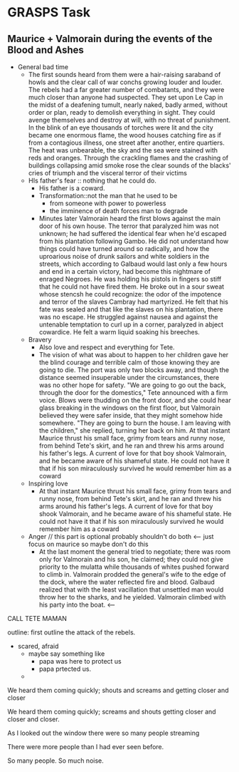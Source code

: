 <script type="text/javascript" async src="https://cdnjs.cloudflare.com/ajax/libs/mathjax/2.7.5/MathJax.js?config=TeX-MML-AM_CHTML"></script>
# GRASPS Task

## Maurice + Valmorain during the events of the Blood and Ashes


 - General bad time
	 - The first sounds heard from them were a hair-raising saraband of howls and the clear call of war conchs growing louder and louder. The rebels had a far greater number of combatants, and they were much closer than anyone had suspected. They set upon Le Cap in the midst of a deafening tumult, nearly naked, badly armed, without order or plan, ready to demolish everything in sight. They could avenge themselves and destroy at will, with no threat of punishment. In the blink of an eye thousands of torches were lit and the city became one enormous flame, the wood houses catching fire as if from a contagious illness, one street after another, entire quartiers. The heat was unbearable, the sky and the sea were stained with reds and oranges. Through the crackling flames and the crashing of buildings collapsing amid smoke rose the clear sounds of the blacks' cries of triumph and the visceral terror of their victims
	- HIs father's fear :: nothing that he could do. 
		- His father is a coward. 
		- Transformation::not the man that he used to be
			- from someone with power to powerless
			- the imminence of death forces man to degrade
		- Minutes later Valmorain heard the first blows against the main door of his own house. The terror that paralyzed him was not unknown; he had suffered the identical fear when he'd escaped from his plantation following Gambo. He did not understand how things could have turned around so radically, and how the uproarious noise of drunk sailors and white soldiers in the streets, which according to Galbaud would last only a few hours and end in a certain victory, had become this nightmare of enraged Negroes. He was holding his pistols in fingers so stiff that he could not have fired them. He broke out in a sour sweat whose stencsh he could recognize: the odor of the impotence and terror of the slaves Cambray had martyrized. He felt that his fate was sealed and that like the slaves on his plantation, there was no escape. He struggled against nausea and against the untenable temptation to curl up in a corner, paralyzed in abject cowardice. He felt a warm liquid soaking his breeches.
	- Bravery
		- Also love and respect and everything for Tete. 
		-  The vision of what was about to happen to her children gave her the blind courage and terrible calm of those knowing they are going to die. The port was only two blocks away, and though the distance seemed insuperable under the circumstances, there was no other hope for safety. "We are going to go out the back, through the door for the domestics," Tete announced with a firm voice. Blows were thudding on the front door, and she could hear glass breaking in the windows on the first floor, but Valmorain believed they were safer inside, that they might somehow hide somewhere. "They are going to burn the house. I am leaving with the children," she replied, turning her back on him. At that instant Maurice thrust his small face, grimy from tears and runny nose, from behind Tete's skirt, and he ran and threw his arms around his father's legs. A current of love for that boy shook Valmorain, and he became aware of his shameful state. He could not have it that if his son miraculously survived he would remember him as a coward
	- Inspiring love
		- At that instant Maurice thrust his small face, grimy from tears and runny nose, from behind Tete's skirt, and he ran and threw his arms around his father's legs. A current of love for that boy shook Valmorain, and he became aware of his shameful state. He could not have it that if his son miraculously survived he would remember him as a coward
	- Anger // this part is optional probably shouldn't do both <-- just focus on maurice so maybe don't do this
		- At the last moment the general tried to negotiate; there was room only for Valmorain and his son, he claimed; they could not give priority to the mulatta while thousands of whites pushed forward to climb in. Valmorain prodded the general's wife to the edge of the dock, where the water reflected fire and blood. Galbaud realized that with the least vacillation that unsettled man would throw her to the sharks, and he yielded. Valmorain climbed with his party into the boat. <-- 






CALL TETE MAMAN


outline: first outline the attack of the rebels. 
 - scared, afraid
	 - maybe say something like
		 - papa was here to protect us
		 - papa prtected us.
	- 




We heard them coming quickly; shouts and screams and getting closer and closer





We heard them coming quickly; screams and shouts getting closer and closer and closer.

As I looked out the window there were so many people streaming 

There were more people than I had ever seen before. 

So many people. So much noise.